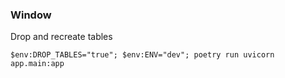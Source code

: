 ### Window

Drop and recreate tables

```
$env:DROP_TABLES="true"; $env:ENV="dev"; poetry run uvicorn app.main:app
```
